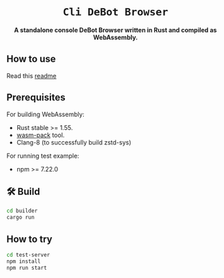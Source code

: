 <div align="center">

  <h1><code>Cli DeBot Browser</code></h1>

  <strong>A standalone console DeBot Browser written in Rust and compiled as WebAssembly.</strong>

</div>

## How to use

Read this [readme](./debot-browser/README.md)

## Prerequisites

For building WebAssembly:

- Rust stable >= 1.55.
- [wasm-pack] tool.
- Clang-8 (to successfully build zstd-sys)

[wasm-pack]: https://rustwasm.github.io/wasm-pack/installer/

For running test example:

- npm >= 7.22.0

## 🛠️ Build

```bash
cd builder
cargo run
```
## How to try

```bash
cd test-server
npm install
npm run start
```

